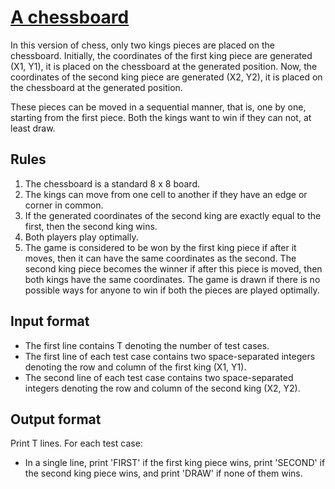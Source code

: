 # [A chessboard][link]

In this version of chess, only two kings pieces are placed on the chessboard. Initially, the coordinates of the first king piece are generated (X1, Y1), it is placed on the chessboard at the generated position. Now, the coordinates of the second king piece are generated (X2, Y2), it is placed on the chessboard at the generated position.

These pieces can be moved in a sequential manner, that is, one by one, starting from the first piece. Both the kings want to win if they can not, at least draw.

## Rules

1. The chessboard is a standard 8 x 8 board.
2. The kings can move from one cell to another if they have an edge or corner in common.
3. If the generated coordinates of the second king are exactly equal to the first, then the second king wins.
4. Both players play optimally.
5. The game is considered to be won by the first king piece if after it moves, then it can have the same coordinates as the second. The second king piece becomes the winner if after this piece is moved, then both kings have the same coordinates. The game is drawn if there is no possible ways for anyone to win if both the pieces are played optimally.

## Input format

- The first line contains T denoting the number of test cases.
- The first line of each test case contains two space-separated integers denoting the row and column of the first king (X1, Y1).
- The second line of each test case contains two space-separated integers denoting the row and column of the second king (X2, Y2).

## Output format

Print T lines. For each test case:

- In a single line, print 'FIRST' if the first king piece wins, print 'SECOND' if the second king piece wins, and print 'DRAW' if none of them wins.

[link]: https://www.hackerearth.com/practice/algorithms/greedy/basics-of-greedy-algorithms/practice-problems/algorithm/chessboard-2-8f06e380/
